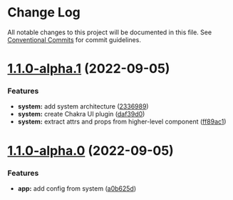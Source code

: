 # Change Log

All notable changes to this project will be documented in this file.
See [Conventional Commits](https://conventionalcommits.org) for commit guidelines.

# [1.1.0-alpha.1](https://github.com/rhp-island/hola-ui/compare/@hola-ui/system@1.1.0-alpha.0...@hola-ui/system@1.1.0-alpha.1) (2022-09-05)


### Features

* **system:** add system architecture ([2336989](https://github.com/rhp-island/hola-ui/commit/233698937ff637168da5524b569a893959c9ba0e))
* **system:** create Chakra UI plugin ([daf39d0](https://github.com/rhp-island/hola-ui/commit/daf39d07e22b00c3125f883a9f5cf8d8fcc5fa1a))
* **system:** extract attrs and props from higher-level component ([ff89ac1](https://github.com/rhp-island/hola-ui/commit/ff89ac1b43214d9de08c13e69a06246738874806))





# [1.1.0-alpha.0](https://github.com/rhp-island/hola-ui/compare/@hola-ui/system@1.0.14-alpha.0...@hola-ui/system@1.1.0-alpha.0) (2022-09-05)


### Features

* **app:** add config from system ([a0b625d](https://github.com/rhp-island/hola-ui/commit/a0b625d85e7a213bd82141a55d30195dbec8c509))
